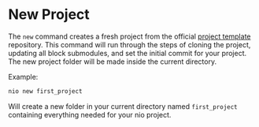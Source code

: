 # New Project

The `new` command creates a fresh project from the official [project template](https;//github.com/niolabs/project_template) repository. This command will run through the steps of cloning the project, updating all block submodules, and set the initial commit for your project. The new project folder will be made inside the current directory.

Example:
```bash
nio new first_project
```
Will create a new folder in your current directory named `first_project` containing everything needed for your nio project.
